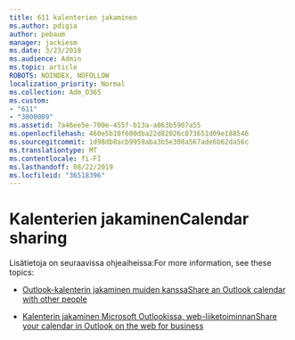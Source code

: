 ```yaml
---
title: 611 kalenterien jakaminen
ms.author: pdigia
author: pebaum
manager: jackiesm
ms.date: 3/23/2018
ms.audience: Admin
ms.topic: article
ROBOTS: NOINDEX, NOFOLLOW
localization_priority: Normal
ms.collection: Adm_O365
ms.custom:
- "611"
- "3800009"
ms.assetid: 7a46ee5e-700e-455f-b13a-a063b5907a55
ms.openlocfilehash: 460e5b10f600dba22d82026c873651d09e188546
ms.sourcegitcommit: 1d98db8acb9959aba3b5e308a567ade6b62da56c
ms.translationtype: MT
ms.contentlocale: fi-FI
ms.lasthandoff: 08/22/2019
ms.locfileid: "36518396"
---
```

# <a name="calendar-sharing"></a><span data-ttu-id="974d3-102">Kalenterien jakaminen</span><span class="sxs-lookup"><span data-stu-id="974d3-102">Calendar sharing</span></span>

<span data-ttu-id="974d3-103">Lisätietoja on seuraavissa ohjeaiheissa:</span><span class="sxs-lookup"><span data-stu-id="974d3-103">For more information, see these topics:</span></span>
  
- [<span data-ttu-id="974d3-104">Outlook-kalenterin jakaminen muiden kanssa</span><span class="sxs-lookup"><span data-stu-id="974d3-104">Share an Outlook calendar with other people</span></span>](https://support.office.com/article/353ed2c1-3ec5-449d-8c73-6931a0adab88)

- [<span data-ttu-id="974d3-105">Kalenterin jakaminen Microsoft Outlookissa, web-liiketoiminnan</span><span class="sxs-lookup"><span data-stu-id="974d3-105">Share your calendar in Outlook on the web for business</span></span>](https://support.office.com/article/7ecef8ae-139c-40d9-bae2-a23977ee58d5)
